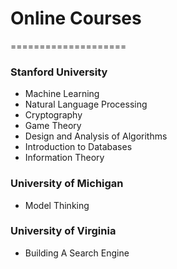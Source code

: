# Online Courses
====================

### Stanford University
- Machine Learning
- Natural Language Processing
- Cryptography
- Game Theory
- Design and Analysis of Algorithms
- Introduction to Databases
- Information Theory


### University of Michigan
- Model Thinking


### University of Virginia
- Building A Search Engine
